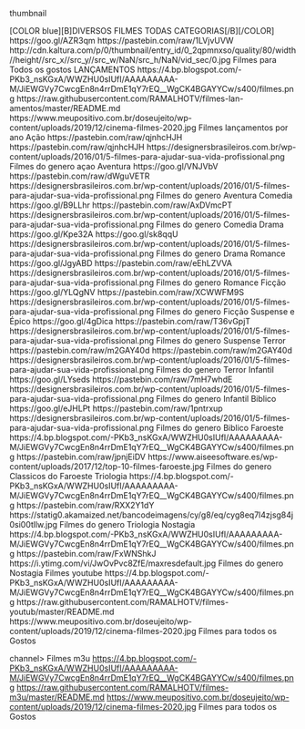 <?xml version="1.0" encoding="UTF-8" standalone="no" ?>
<layoutype>thumbnail</layoutype>

<channels>
<channel>
<name>[COLOR blue][B]DIVERSOS FILMES TODAS CATEGORIAS[/B][/COLOR]</name>
<thumbnail>https://goo.gl/AZR3qm</thumbnail>
<externallink>https://pastebin.com/raw/1LVjvUVW</externallink>
<fanart>http://cdn.kaltura.com/p/0/thumbnail/entry_id/0_2qpmnxso/quality/80/width//height//src_x//src_y//src_w/NaN/src_h/NaN/vid_sec/0.jpg</fanart>
<info>Filmes para Todos os gostos </info>
</channel>
<channels>

<channel>
<name>LANÇAMENTOS</name>
<thumbnail>https://4.bp.blogspot.com/-PKb3_nsKGxA/WWZHU0sIUfI/AAAAAAAAA-M/JiEWGVy7CwcgEn8n4rrDmE1qY7rEQ__WgCK4BGAYYCw/s400/filmes.png</thumbnail>
<externallink>https://raw.githubusercontent.com/RAMALHOTV/filmes-lan-amentos/master/README.md</externallink>
<fanart>https://www.meupositivo.com.br/doseujeito/wp-content/uploads/2019/12/cinema-filmes-2020.jpg</fanart>
<info>Filmes lançamentos por ano</info>
</channel>

<channels>
<channel>
<name>Ação</name>
<thumbnail>https://pastebin.com/raw/qjnhcHJH</thumbnail>
<externallink>https://pastebin.com/raw/qjnhcHJH</externallink>
<fanart>https://designersbrasileiros.com.br/wp-content/uploads/2016/01/5-filmes-para-ajudar-sua-vida-profissional.png</fanart>
<info>Filmes do genero açao</info>
</channel>

<channel>
<name>Aventura</name>
<thumbnail>https://goo.gl/VNJVbV</thumbnail>
<externallink>https://pastebin.com/raw/dWguVETR</externallink>
<fanart>https://designersbrasileiros.com.br/wp-content/uploads/2016/01/5-filmes-para-ajudar-sua-vida-profissional.png</fanart>
<info>Filmes do genero Aventura</info>
</channel>

<channel>
<name>Comedia</name>
<thumbnail>https://goo.gl/B9LLhr</thumbnail>
<externallink>https://pastebin.com/raw/AxDVmcPT</externallink>
<fanart>https://designersbrasileiros.com.br/wp-content/uploads/2016/01/5-filmes-para-ajudar-sua-vida-profissional.png</fanart>
<info>Filmes do genero Comedia</info>
</channel>

<channel>
<name>Drama</name>
<thumbnail>https://goo.gl/Kpe32A</thumbnail>
<externallink>https://goo.gl/sk8qqU</externallink>
<fanart>https://designersbrasileiros.com.br/wp-content/uploads/2016/01/5-filmes-para-ajudar-sua-vida-profissional.png</fanart>
<info>Filmes do genero Drama </info>
</channel>

<channel>
<name>Romance</name>
<thumbnail>https://goo.gl/JgyABD</thumbnail>
<externallink>https://pastebin.com/raw/eEhLZVVA</externallink>
<fanart>https://designersbrasileiros.com.br/wp-content/uploads/2016/01/5-filmes-para-ajudar-sua-vida-profissional.png</fanart>
<info>Filmes do genero Romance</info>
</channel>

<channel>
<name>Ficção</name>
<thumbnail>https://goo.gl/YLQgNV</thumbnail>
<externallink>https://pastebin.com/raw/XCWWFM9S</externallink>
<fanart>https://designersbrasileiros.com.br/wp-content/uploads/2016/01/5-filmes-para-ajudar-sua-vida-profissional.png</fanart>
<info>Filmes do genero Ficção</info>
</channel>



<channel>
<name>Suspense e Épico</name>
<thumbnail>https://goo.gl/4gDica</thumbnail>
<externallink>https://pastebin.com/raw/T36vGpjT</externallink>
<fanart>https://designersbrasileiros.com.br/wp-content/uploads/2016/01/5-filmes-para-ajudar-sua-vida-profissional.png</fanart>
<info>Filmes do genero Suspense</info>
</channel>

<channel>
<name>Terror</name>
<thumbnail>https://pastebin.com/raw/m2GAY40d</thumbnail>
<externallink>https://pastebin.com/raw/m2GAY40d</externallink>
<fanart>https://designersbrasileiros.com.br/wp-content/uploads/2016/01/5-filmes-para-ajudar-sua-vida-profissional.png</fanart>
<info>Filmes do genero Terror</info>
</channel>

<channel>
<name>Infantil</name>
<thumbnail>https://goo.gl/LYseds</thumbnail>
<externallink>https://pastebin.com/raw/7mH7whdE</externallink>
<fanart>https://designersbrasileiros.com.br/wp-content/uploads/2016/01/5-filmes-para-ajudar-sua-vida-profissional.png</fanart>
<info>Filmes do genero Infantil</info>
</channel>

<channel>
<name>Biblico</name>
<thumbnail>https://goo.gl/eJHLPt</thumbnail>
<externallink>https://pastebin.com/raw/1pntrxup</externallink>
<fanart>https://designersbrasileiros.com.br/wp-content/uploads/2016/01/5-filmes-para-ajudar-sua-vida-profissional.png</fanart>
<info>Filmes do genero Biblico</info>
</channel>


<channel>
<name>Faroeste</name>
<thumbnail>https://4.bp.blogspot.com/-PKb3_nsKGxA/WWZHU0sIUfI/AAAAAAAAA-M/JiEWGVy7CwcgEn8n4rrDmE1qY7rEQ__WgCK4BGAYYCw/s400/filmes.png</thumbnail>
<externallink>https://pastebin.com/raw/jpnjEiDV</externallink>
<fanart>https://www.aiseesoftware.es/wp-content/uploads/2017/12/top-10-filmes-faroeste.jpg</fanart>
<info>Filmes do genero Classicos do Faroeste </info>
</channel>

<channel>
<name> Triologia </name>
<thumbnail>https://4.bp.blogspot.com/-PKb3_nsKGxA/WWZHU0sIUfI/AAAAAAAAA-M/JiEWGVy7CwcgEn8n4rrDmE1qY7rEQ__WgCK4BGAYYCw/s400/filmes.png</thumbnail>
<externallink>https://pastebin.com/raw/RXX2Y1dY</externallink>
<fanart>https://statig0.akamaized.net/bancodeimagens/cy/g8/eq/cyg8eq7l4zjsg84j0si00tllw.jpg</fanart>
<info>Filmes do genero Triologia </info>
</channel>


<channel>
<name> Nostagia </name>
<thumbnail>https://4.bp.blogspot.com/-PKb3_nsKGxA/WWZHU0sIUfI/AAAAAAAAA-M/JiEWGVy7CwcgEn8n4rrDmE1qY7rEQ__WgCK4BGAYYCw/s400/filmes.png</thumbnail>
<externallink>https://pastebin.com/raw/FxWNShkJ</externallink>
<fanart>https://i.ytimg.com/vi/JwOvPvc8ZfE/maxresdefault.jpg</fanart>
<info>Filmes do genero Nostagia </info>
</channel>

<channel>
<name>Filmes youtube</name>
<thumbnail>https://4.bp.blogspot.com/-PKb3_nsKGxA/WWZHU0sIUfI/AAAAAAAAA-M/JiEWGVy7CwcgEn8n4rrDmE1qY7rEQ__WgCK4BGAYYCw/s400/filmes.png</thumbnail>
<externallink>https://raw.githubusercontent.com/RAMALHOTV/filmes-youtub/master/README.md</externallink>
<fanart>https://www.meupositivo.com.br/doseujeito/wp-content/uploads/2019/12/cinema-filmes-2020.jpg</fanart>
<info>Filmes para todos os Gostos  </info>
</channel>


channel>
<name>Filmes m3u</name>
<thumbnail>https://4.bp.blogspot.com/-PKb3_nsKGxA/WWZHU0sIUfI/AAAAAAAAA-M/JiEWGVy7CwcgEn8n4rrDmE1qY7rEQ__WgCK4BGAYYCw/s400/filmes.png</thumbnail>
<externallink>https://raw.githubusercontent.com/RAMALHOTV/filmes-m3u/master/README.md</externallink>
<fanart>https://www.meupositivo.com.br/doseujeito/wp-content/uploads/2019/12/cinema-filmes-2020.jpg</fanart>
<info>Filmes para todos os Gostos  </info>
</channel>


